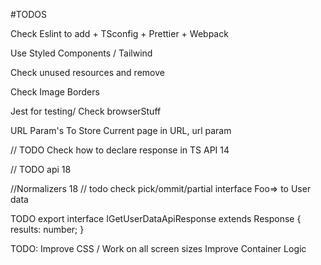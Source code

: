 #TODOS

Check Eslint to add + TSconfig + Prettier + Webpack

Use Styled Components / Tailwind

Check unused resources and remove

Check Image Borders

Jest for testing/ Check browserStuff

URL Param's To Store Current page in URL, url param

// TODO Check how to declare response in TS API 14

// TODO api 18

//Normalizers 18
// todo check pick/ommit/partial interface Foo=> to User data

TODO export interface IGetUserDataApiResponse extends Response {
results: number;
}

TODO: Improve CSS / Work on all screen sizes Improve Container Logic
